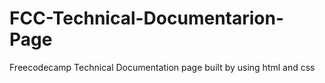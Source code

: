 # FCC-Technical-Documentarion-Page
Freecodecamp Technical Documentation page built by using html and css

